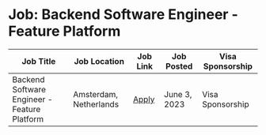 # Job: Backend Software Engineer - Feature Platform

| Job Title | Job Location | Job Link | Job Posted | Visa Sponsorship |
| --- | --- | --- | --- | --- |
| Backend Software Engineer - Feature Platform | Amsterdam, Netherlands | [Apply](https://boards.greenhouse.io/adyen/jobs/4835713) | June 3, 2023 | Visa Sponsorship |
